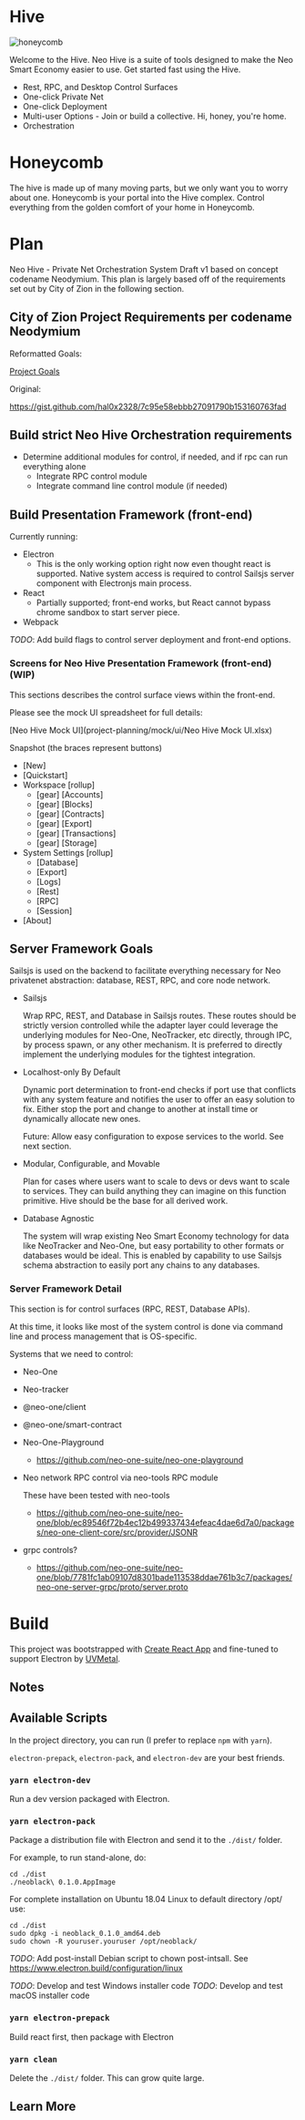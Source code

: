 
# Hive

![honeycomb](images/honecomb.png)

Welcome to the Hive. Neo Hive is a suite of tools designed to make the Neo Smart Economy easier to use. Get started fast using the Hive.

  * Rest, RPC, and Desktop Control Surfaces
  * One-click Private Net
  * One-click Deployment
  * Multi-user Options - Join or build a collective. Hi, honey, you're home.
  * Orchestration

# Honeycomb

The hive is made up of many moving parts, but we only want you to worry about one. Honeycomb is your portal into the Hive complex. Control everything from the golden comfort of your home in Honeycomb.

# Plan

Neo Hive - Private Net Orchestration System Draft v1 based on concept codename Neodymium. This plan is largely based off of the requirements set out by City of Zion in the following section.

## City of Zion Project Requirements per codename Neodymium

Reformatted Goals:

[Project Goals](./docs/ProjectGoals.md)

Original:

https://gist.github.com/hal0x2328/7c95e58ebbb27091790b153160763fad

## Build strict Neo Hive Orchestration requirements
* Determine additional modules for control, if needed, and if rpc can run everything alone
  * Integrate RPC control module
  * Integrate command line control module (if needed)

## Build Presentation Framework (front-end)

  Currently running:
  * Electron
    * This is the only working option right now even thought react is supported. Native system access is required to control Sailsjs server component with Electronjs main process.
  * React
    * Partially supported; front-end works, but React cannot bypass chrome sandbox to start server piece.
  * Webpack

  *TODO*: Add build flags to control server deployment and front-end options.

### Screens for Neo Hive Presentation Framework (front-end) (WIP)

This sections describes the control surface views within the front-end.

Please see the mock UI spreadsheet for full details:

[Neo Hive Mock UI](project-planning/mock/ui/Neo Hive Mock UI.xlsx)

Snapshot (the braces represent buttons)

* [New]
* [Quickstart]
* Workspace [rollup]
  * [gear] [Accounts]
  * [gear] [Blocks]
  * [gear] [Contracts]
  * [gear] [Export]
  * [gear] [Transactions]
  * [gear] [Storage]
* System Settings [rollup]
  * [Database]
  * [Export]
  * [Logs]
  * [Rest]
  * [RPC]
  * [Session]
* [About]

## Server Framework Goals

Sailsjs is used on the backend to facilitate everything necessary for Neo privatenet abstraction: database, REST, RPC, and core node network.

* Sailsjs

  Wrap RPC, REST, and Database in Sailsjs routes. These routes should be strictly version controlled while the adapter layer could leverage the underlying modules for Neo-One, NeoTracker, etc directly, through IPC, by process spawn, or any other mechanism. It is preferred to directly implement the underlying modules for the tightest integration.

* Localhost-only By Default

  Dynamic port determination to front-end checks if port use that conflicts with any system feature and notifies the user to offer an easy solution to fix. Either stop the port and change to another at install time or dynamically allocate new ones.

  Future: Allow easy configuration to expose services to the world. See next section.

* Modular, Configurable, and Movable

  Plan for cases where users want to scale to devs or devs want to scale to services. They can build anything they can imagine on this function primitive. Hive should be the base for all derived work.

* Database Agnostic

  The system will wrap existing Neo Smart Economy technology for data like NeoTracker and Neo-One, but easy portability to other formats or databases would be ideal. This is enabled by capability to use Sailsjs schema abstraction to easily port any chains to any databases.

### Server Framework Detail

This section is for control surfaces (RPC, REST, Database APIs).

At this time, it looks like most of the system control is done via command line and process management that is OS-specific.

Systems that we need to control:
 * Neo-One
  * Neo-tracker
  * @neo-one/client
  * @neo-one/smart-contract

* Neo-One-Playground
  * https://github.com/neo-one-suite/neo-one-playground

* Neo network RPC control via neo-tools RPC module

  These have been tested with neo-tools

  * https://github.com/neo-one-suite/neo-one/blob/ec89546f72b4ec12b499337434efeac4dae6d7a0/packages/neo-one-client-core/src/provider/JSONR


* grpc controls?
  * https://github.com/neo-one-suite/neo-one/blob/7781fc1ab09107d8301bade113538ddae761b3c7/packages/neo-one-server-grpc/proto/server.proto

# Build

This project was bootstrapped with [Create React App](https://github.com/facebook/create-react-app) and fine-tuned to support Electron by [UVMetal](https://github.com/uvmetal).

## Notes


## Available Scripts

In the project directory, you can run (I prefer to replace `npm` with `yarn`).

`electron-prepack`, `electron-pack`, and `electron-dev` are your best friends.

### `yarn electron-dev`

Run a dev version packaged with Electron.

### `yarn electron-pack`

Package a distribution file with Electron and send it to the `./dist/` folder.

For example, to run stand-alone, do:

```
cd ./dist
./neoblack\ 0.1.0.AppImage
```

For complete installation on Ubuntu 18.04 Linux to default directory /opt/ use:

```
cd ./dist
sudo dpkg -i neoblack_0.1.0_amd64.deb
sudo chown -R youruser.youruser /opt/neoblack/
```

*TODO*: Add post-install Debian script to chown post-intsall.
See https://www.electron.build/configuration/linux

*TODO*: Develop and test Windows installer code
*TODO*: Develop and test macOS installer code

### `yarn electron-prepack`

Build react first, then package with Electron

### `yarn clean`

Delete the ``./dist/`` folder. This can grow quite large.


## Learn More
